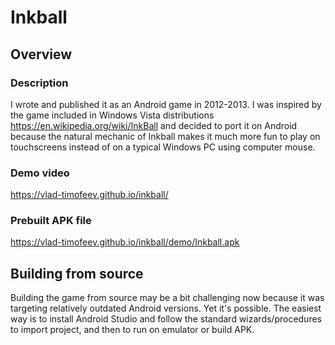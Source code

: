 # Inkball

## Overview

### Description
I wrote and published it as an Android game in 2012-2013. I was inspired by the game included in Windows
Vista distributions https://en.wikipedia.org/wiki/InkBall and decided to port it on Android because the natural mechanic
of Inkball makes it much more fun to play on touchscreens instead of on a typical Windows PC using computer mouse.

### Demo video
https://vlad-timofeev.github.io/inkball/

### Prebuilt APK file
https://vlad-timofeev.github.io/inkball/demo/Inkball.apk

## Building from source
Building the game from source may be a bit challenging now because it was targeting relatively outdated Android versions.
Yet it's possible. The easiest way is to install Android Studio and follow the standard wizards/procedures to import project,
and then to run on emulator or build APK.
